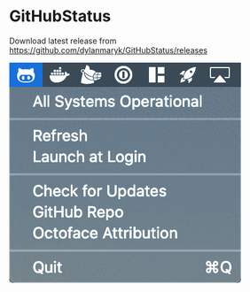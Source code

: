 # GitHubStatus
Download latest release from https://github.com/dylanmaryk/GitHubStatus/releases

![GitHubStatus Demo](screenshots/demo.gif)

